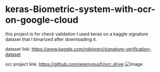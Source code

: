 # keras-Biometric-system-with-ocr-on-google-cloud

this project is for check validation I used keras on a kaggle signature dataset that I binarized after downloading it. 


dataset link: https://www.kaggle.com/robinreni/signature-verification-dataset



ocr project link: https://github.com/wiemyousfi/ocr_drive
![image](https://user-images.githubusercontent.com/70018080/137480296-a7db87ec-1e67-4f0e-aaae-e140f70a1378.png)
